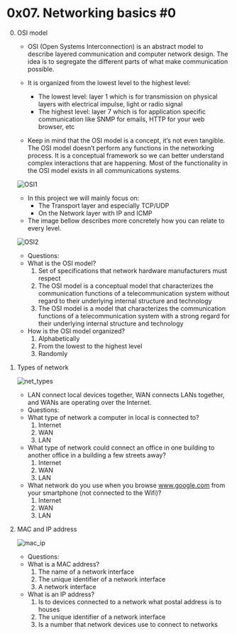 # 0x07. Networking basics #0

0. OSI model
	- OSI (Open Systems Interconnection) is an abstract model to describe layered communication and computer network design. The idea is to segregate the different parts of what make communication possible.

	- It is organized from the lowest level to the highest level:
		- The lowest level: layer 1 which is for transmission on physical layers with electrical impulse, light or radio signal
		- The highest level: layer 7 which is for application specific communication like SNMP for emails, HTTP for your web browser, etc
	- Keep in mind that the OSI model is a concept, it’s not even tangible. The OSI model doesn’t perform any functions in the networking process. It is a
conceptual framework so we can better understand complex interactions that are happening. Most of the functionality in the OSI model exists in all communications systems.

	![OSI1](https://github.com/Abucheri/alx-system_engineering-devops/assets/24778489/0ecd4dd3-b2a8-41aa-89bb-93faa940f998)

	- In this project we will mainly focus on:
		- The Transport layer and especially TCP/UDP
		- On the Network layer with IP and ICMP
	- The image bellow describes more concretely how you can relate to every level.

	![OSI2](https://github.com/Abucheri/alx-system_engineering-devops/assets/24778489/29e244a9-52ee-4f51-9a9a-d228cd36a24d)
  
	- Questions:
	- What is the OSI model?
		1)  Set of specifications that network hardware manufacturers must respect
		2)  The OSI model is a conceptual model that characterizes the communication functions of a telecommunication system without regard to their underlying internal structure and technology
		3)  The OSI model is a model that characterizes the communication functions of a telecommunication system with a strong regard for their underlying internal structure and technology
	- How is the OSI model organized?
		1)  Alphabetically
		2)  From the lowest to the highest level
		3)  Randomly

1. Types of network

	![net_types](https://github.com/Abucheri/alx-system_engineering-devops/assets/24778489/02fa38e9-7463-4be7-91dd-d5586abeae39)

	- LAN connect local devices together, WAN connects LANs together, and WANs are operating over the Internet.
	- Questions:
	- What type of network a computer in local is connected to?
		1. Internet
		2. WAN
		3. LAN
	- What type of network could connect an office in one building to another office in a building a few streets away?
		1. Internet
		2. WAN
		3. LAN
	- What network do you use when you browse www.google.com from your smartphone (not connected to the Wifi)?
		1. Internet
		2. WAN
		3. LAN

2. MAC and IP address

   	![mac_ip](https://github.com/Abucheri/alx-system_engineering-devops/assets/24778489/a64ff392-f7e4-45f9-8e14-45899ce758d7)

	- Questions:
	- What is a MAC address?
		1) The name of a network interface
		2) The unique identifier of a network interface
		3) A network interface
	- What is an IP address?
		1) Is to devices connected to a network what postal address is to houses
		2) The unique identifier of a network interface
		3) Is a number that network devices use to connect to networks
